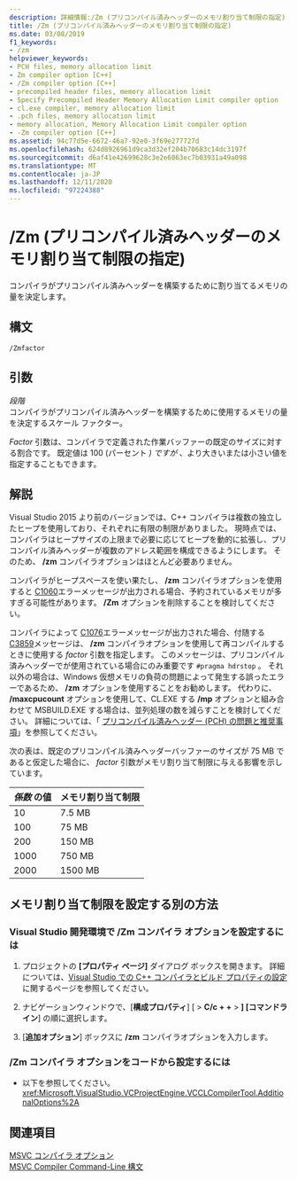 ```yaml
---
description: 詳細情報:/Zm (プリコンパイル済みヘッダーのメモリ割り当て制限の指定)
title: /Zm (プリコンパイル済みヘッダーのメモリ割り当て制限の指定)
ms.date: 03/08/2019
f1_keywords:
- /zm
helpviewer_keywords:
- PCH files, memory allocation limit
- Zm compiler option [C++]
- /Zm compiler option [C++]
- precompiled header files, memory allocation limit
- Specify Precompiled Header Memory Allocation Limit compiler option
- cl.exe compiler, memory allocation limit
- .pch files, memory allocation limit
- memory allocation, Memory Allocation Limit compiler option
- -Zm compiler option [C++]
ms.assetid: 94c77d5e-6672-46a7-92e0-3f69e277727d
ms.openlocfilehash: 624d8926961d9ca3d32ef204b70683c14dc3197f
ms.sourcegitcommit: d6af41e42699628c3e2e6063ec7b03931a49a098
ms.translationtype: MT
ms.contentlocale: ja-JP
ms.lasthandoff: 12/11/2020
ms.locfileid: "97224388"
---
```

# <a name="zm-specify-precompiled-header-memory-allocation-limit"></a>/Zm (プリコンパイル済みヘッダーのメモリ割り当て制限の指定)

コンパイラがプリコンパイル済みヘッダーを構築するために割り当てるメモリの量を決定します。

## <a name="syntax"></a>構文

```
/Zmfactor
```

## <a name="arguments"></a>引数

*段階*<br/>
コンパイラがプリコンパイル済みヘッダーを構築するために使用するメモリの量を決定するスケール ファクター。

*Factor* 引数は、コンパイラで定義された作業バッファーの既定のサイズに対する割合です。 既定値は 100 (パーセント *) ですが* 、より大きいまたは小さい値を指定することもできます。

## <a name="remarks"></a>解説

Visual Studio 2015 より前のバージョンでは、C++ コンパイラは複数の独立したヒープを使用しており、それぞれに有限の制限がありました。 現時点では、コンパイラはヒープサイズの上限まで必要に応じてヒープを動的に拡張し、プリコンパイル済みヘッダーが複数のアドレス範囲を構成できるようにします。 そのため、 **/zm** コンパイラオプションはほとんど必要ありません。

コンパイラがヒープスペースを使い果たし、 **/zm** コンパイラオプションを使用すると [C1060](../../error-messages/compiler-errors-1/fatal-error-c1060.md)エラーメッセージが出力される場合、予約されているメモリが多すぎる可能性があります。 **/Zm** オプションを削除することを検討してください。

コンパイラによって [C1076](../../error-messages/compiler-errors-1/fatal-error-c1076.md)エラーメッセージが出力された場合、付随する [C3859](../../error-messages/compiler-errors-2/compiler-error-c3859.md)メッセージは、 **/zm** コンパイラオプションを使用して再コンパイルするときに使用する *factor* 引数を指定します。 このメッセージは、プリコンパイル済みヘッダーでが使用されている場合にのみ重要です `#pragma hdrstop` 。 それ以外の場合は、Windows 仮想メモリの負荷の問題によって発生する誤ったエラーであるため、 **/zm** オプションを使用することをお勧めします。 代わりに、 **/maxcpucount** オプションを使用して、CL.EXE する **/mp** オプションと組み合わせて MSBUILD.EXE する場合は、並列処理の数を減らすことを検討してください。 詳細については、「 [プリコンパイル済みヘッダー (PCH) の問題と推奨事項](https://devblogs.microsoft.com/cppblog/precompiled-header-pch-issues-and-recommendations/)」を参照してください。

次の表は、既定のプリコンパイル済みヘッダーバッファーのサイズが 75 MB であると仮定した場合に、 *factor* 引数がメモリ割り当て制限に与える影響を示しています。

|*係数* の値|メモリ割り当て制限|
|-----------------------|-----------------------------|
|10|7.5 MB|
|100|75 MB|
|200|150 MB|
|1000|750 MB|
|2000|1500 MB|

## <a name="other-ways-to-set-the-memory-allocation-limit"></a>メモリ割り当て制限を設定する別の方法

### <a name="to-set-the-zm-compiler-option-in-the-visual-studio-development-environment"></a>Visual Studio 開発環境で /Zm コンパイラ オプションを設定するには

1. プロジェクトの **[プロパティ ページ]** ダイアログ ボックスを開きます。 詳細については、[Visual Studio での C++ コンパイラとビルド プロパティの設定](../working-with-project-properties.md)に関するページを参照してください。

1. ナビゲーションウィンドウで、[**構成プロパティ**] [  >  **C/c + +**  >  **] [コマンドライン**] の順に選択します。

1. [**追加オプション**] ボックスに **/zm** コンパイラオプションを入力します。

### <a name="to-set-the-zm-compiler-option-programmatically"></a>/Zm コンパイラ オプションをコードから設定するには

- 以下を参照してください。<xref:Microsoft.VisualStudio.VCProjectEngine.VCCLCompilerTool.AdditionalOptions%2A>

## <a name="see-also"></a>関連項目

[MSVC コンパイラ オプション](compiler-options.md)<br/>
[MSVC Compiler Command-Line 構文](compiler-command-line-syntax.md)
